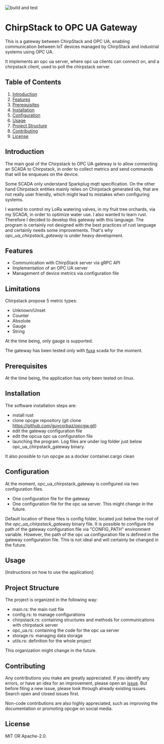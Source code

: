 ![build and test](https://github.com/guycorbaz/opcgw/actions/workflows/ci.yml/badge.svg)

# ChirpStack to OPC UA Gateway

This is a gateway between ChirpStack and OPC UA,
enabling communication between IoT devices managed by ChirpStack
and industrial systems using OPC UA.

It implements an opc ua server, where opc ua clients can connect on,
and a chirpstack client, used to poll the chirpstack server.


## Table of Contents

1. [Introduction](#introduction)
2. [Features](#features)
3. [Prerequisites](#prerequisites)
4. [Installation](#installation)
5. [Configuration](#configuration)
6. [Usage](#usage)
7. [Project Structure](#project-structure)
8. [Contributing](#contributing)
9. [License](#license)

## Introduction

The main goal of the Chirpstack to OPC UA gateway is to allow connecting
an SCADA to Chirpstack, in order to collect metrics and send commands
that will be enqueues on the device.

Some SCADA only understand Sparkplug mqtt specification.
On the other hand Chirpstack entities mainly relies on Chirpstack generated ids,
that are not really user friendly, which might lead to mistakes when configuring systems.

I wanted to control my LoRa watering valves, in my fruit tree orchards, via my SCADA, in order to optimize water use.
I also wanted to learn rust. Therefore I decided to develop this gateway with this language.
The program is certainly not designed with the best practices of rust language and
certainly needs some improvements. That's why *opc_ua_chirpstack_gateway* is under heavy development.

## Features

- Communication with ChirpStack server via gRPC API
- Implementation of an OPC UA server
- Management of device metrics via configuration file


## Limitations

Chirpstack propose 5 metric types:
- Unknown/Unset
- Counter
- Absolute
- Gauge
- String

At the time being, only gauge is supported.

The gateway has been tested only with [fuxa](https://github.com/frangoteam/FUXA) scada for the moment.


## Prerequisites

At the time being, the application has only been tested on linux.


## Installation

The software installation steps are:
- install rust
- clone opcgw repository (git clone https://github.com/guycorbaz/opcgw.git)
- edit the gateway configuration file
- edit the opcua opc ua configuration file
- launching the program.
Log files are under log folder just below opc_ua_chirpstack_gateway binary.

It also possible to run opcgw as a docker container.cargo clean

## Configuration

At the moment, opc_ua_chirpstack_gateway is configured via two configuration files.

- One configuration file for the gateway
- One configuration file for the opc ua server. This might change in the future.

Default location of these files is config folder, located just below the root of the
*opc_ua_chirpstack_gateway* binary file. It is possible to configure the path of
the gateway configuration file via "CONFIG_PATH" environment variable. However, the path
of the opc ua configuration file is defined in the gateway configuration file.
This is not ideal and will certainly be changed in the future.

## Usage
 
[Instructions on how to use the application][]()


## Project Structure

The project is organized in the following way:
- main.rs: the main rust file
- config.rs: to manage configurations
- chirpstack.rs: containing  structures and methods for communications with chirpstack server
- opc_ua.rs: containing the code for the opc ua server
- storage.rs: managing data storage
- utils.rs: definition for the  whole project

This organization might change in the future.

## Contributing

Any contributions you make are greatly appreciated. If you identify any errors,
or have an idea for an improvement, please open an [issue](https://github.com/guycorbaz/opcgw/issues).
But before filing a new issue, please look through already existing issues. Search open and closed issues first.

Non-code contributions are also highly appreciated, such as improving the documentation
or promoting opcgw on social media.


## License

MIT OR Apache-2.0.
